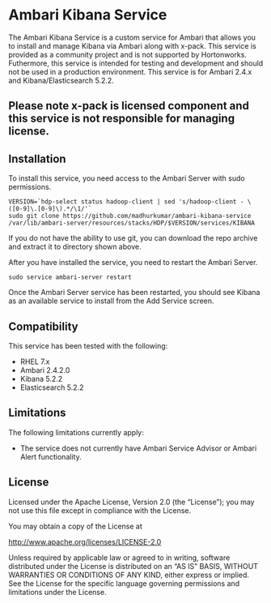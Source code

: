 # Ambari Kibana Service

The Ambari Kibana Service is a custom service for Ambari that allows you to install and manage Kibana via Ambari along with x-pack.  This service is provided as a community project and is not supported by Hortonworks.  Futhermore, this service is intended for testing and development and should not be used in a production environment.  This service is for Ambari 2.4.x and Kibana/Elasticsearch 5.2.2.

## Please note x-pack is licensed component and this service is not responsible for managing license.

## Installation

To install this service, you need access to the Ambari Server with sudo permissions.

```
VERSION=`hdp-select status hadoop-client | sed 's/hadoop-client - \([0-9]\.[0-9]\).*/\1/'`
sudo git clone https://github.com/madhurkumar/ambari-kibana-service /var/lib/ambari-server/resources/stacks/HDP/$VERSION/services/KIBANA
```

If you do not have the ability to use git, you can download the repo archive and extract it to directory shown above.

After you have installed the service, you need to restart the Ambari Server.

```
sudo service ambari-server restart
```

Once the Ambari Server service has been restarted, you should see Kibana as an available service to install from the Add Service screen.

## Compatibility

This service has been tested with the following:

- RHEL 7.x
- Ambari 2.4.2.0
- Kibana 5.2.2
- Elasticsearch 5.2.2

## Limitations

The following limitations currently apply:

- The service does not currently have Ambari Service Advisor or Ambari Alert functionality.

## License

Licensed under the Apache License, Version 2.0 (the “License”); you may not use this file except in compliance with the License.

You may obtain a copy of the License at

<http://www.apache.org/licenses/LICENSE-2.0>

Unless required by applicable law or agreed to in writing, software distributed under the License is distributed on an “AS IS” BASIS, WITHOUT WARRANTIES OR CONDITIONS OF ANY KIND, either express or implied. See the License for the specific language governing permissions and limitations under the License.
